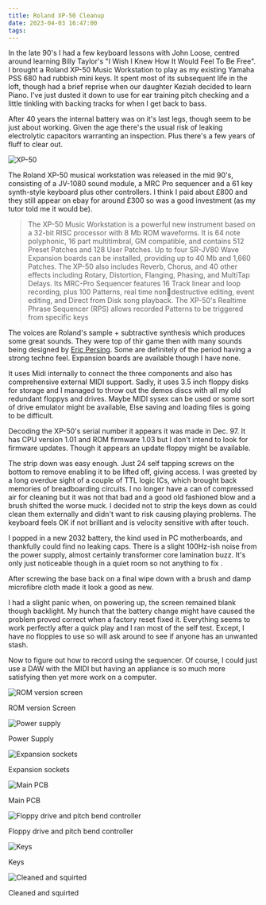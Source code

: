 ```yaml
---
title: Roland XP-50 Cleanup
date: 2023-04-03 16:47:00
tags:
---
```


In the late 90's I had a few keyboard lessons with John Loose, centred around learning Billy Taylor's "I Wish I Knew How It Would Feel To Be Free". I brought a Roland XP-50 Music Workstation to play as my existing Yamaha PSS 680 had rubbish mini keys. It spent most of its subsequent life in the loft, though had a brief reprise when our daughter Keziah decided to learn Piano. I've just dusted it down to use for ear training pitch checking and a little tinkling with backing tracks for when I get back to bass. 

After 40 years the internal battery was on it's last legs, though seem to be just about working. Given the age there's the usual risk of leaking electrolytic capacitors warranting an inspection. Plus there's a few years of fluff to clear out. 

![XP-50](/images/XP-50/20230403_112125.jpg)

The Roland XP-50 musical workstation was released in the mid 90's, consisting of a JV-1080 sound module, a MRC Pro sequencer and a 61 key synth-style keyboard plus other controllers. I think I paid about £800 and they still appear on ebay for around £300 so was a good investment (as my tutor told me it would be). 

<blockquote>The XP-50 Music Workstation is a powerful new
instrument based on a 32-bit RISC processor with
8 Mb ROM waveforms. It is 64 note polyphonic, 16
part multitimbral, GM compatible, and contains 512
Preset Patches and 128 User Patches. Up to four
SR-JV80 Wave Expansion boards can be installed,
providing up to 40 Mb and 1,660 Patches. The
XP-50 also includes Reverb, Chorus, and 40 other
effects including Rotary, Distortion, Flanging,
Phasing, and MultiTap Delays. Its MRC-Pro
Sequencer features 16 Track linear and loop
recording, plus 100 Patterns, real time nondestructive editing, event editing, and Direct from
Disk song playback. The XP-50's Realtime Phrase
Sequencer (RPS) allows recorded Patterns to be
triggered from specific keys</blockquote>

The voices are Roland's sample + subtractive synthesis which produces some great sounds. They were top of thir game then with many sounds being designed by [Eric Persing](https://www.soundonsound.com/people/eric-persing-creating-spectrasonics). Some are definitely of the period having a strong techno feel. Expansion boards are available though I have none.

It uses Midi internally to connect the three components and also has comprehensive external MIDI support. Sadly, it uses 3.5 inch floppy disks for storage and I managed to throw out the demos discs with all my old redundant floppys and drives. Maybe MIDI sysex can be used or some sort of drive emulator might be available, Else saving and loading files is going to be difficult.

Decoding the XP-50's serial number it appears it was made in Dec. 97. It has CPU version 1.01 and ROM firmware 1.03 but I don't intend to look for firmware updates. Though it appears an update floppy might be available. 

The strip down was easy enough. Just 24 self tapping screws on the bottom to remove enabling it to be lifted off, giving access. I was greeted by a long overdue sight of a couple of TTL logic ICs, which brought back memories of breadboarding circuits.  I no longer have a can of compressed air for cleaning but it was not that bad and a good old fashioned blow and a brush shifted the worse muck. I decided not to strip the keys down as could clean them externally and didn't want to risk causing playing problems. The keyboard feels OK if not brilliant and is velocity sensitive with after touch.

I popped in a new 2032 battery, the kind used in PC motherboards, and thankfully could find no leaking caps. There is a slight 100Hz-ish noise from the power supply, almost certainly transformer core lamination buzz. It's only just noticeable though in a quiet room so not anything to fix .

After screwing the base back on a final wipe down with a brush and damp microfibre cloth made it look a good as new.

I had a slight panic when, on powering up, the screen remained blank though backlight. My hunch that the battery change might have caused the problem proved correct when a factory reset fixed it. Everything seems to work perfectly after a quick play and I ran most of the self test. Except, I have no floppies to use so will ask around to see if anyone has an unwanted stash.

Now to figure out how to record using the sequencer. Of course, I could just use a DAW with the MIDI but having an appliance is so much more satisfying then yet more work on a computer.

![ROM version screen](/images/XP-50/20230403_112227.jpg)
<figcaption>ROM version Screen</figcaption>

![Power supply](/images/XP-50/20230403_112915.jpg)
<figcaption>Power Supply</figcaption>

![Expansion sockets](/images/XP-50/20230403_112936.jpg)
<figcaption>Expansion sockets</figcaption>

![Main PCB](/images/XP-50/20230403_112945.jpg)
<figcaption>Main PCB</figcaption>

![Floppy drive and pitch bend controller](/images/XP-50/20230403_112949.jpg)
<figcaption>Floppy drive and pitch bend controller</figcaption>

![Keys](/images/XP-50/20230403_113002.jpg)
<figcaption>Keys</figcaption>

![Cleaned and squirted](/images/XP-50/20230403_121754.jpg)
<figcaption>Cleaned and squirted</figcaption>
